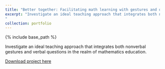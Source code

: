 ```yaml
---
title: "Better together: Facilitating math learning with gestures and questions"
excerpt: "Investigate an ideal teaching approach that integrates both nonverbal gestures and verbal questions in the realm of mathematics education.
"
collection: portfolio
---
```


{% include base_path %}

Investigate an ideal teaching approach that integrates both nonverbal gestures and verbal questions in the realm of mathematics education.

[Download project here](../assets/paper3.pdf)
